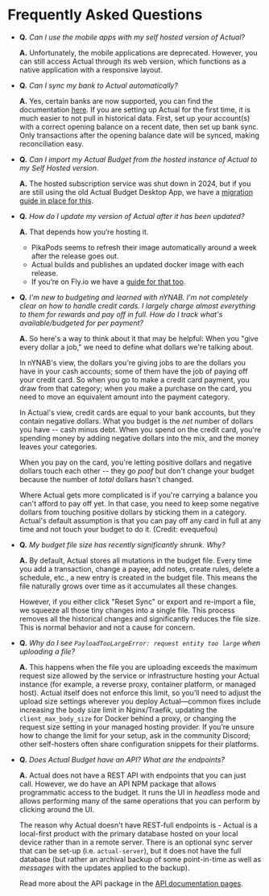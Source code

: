 # Frequently Asked Questions

- **Q.** _Can I use the mobile apps with my self hosted version of Actual?_

  **A.** Unfortunately, the mobile applications are deprecated. However, you can still access Actual through its web version, which functions as a native application with a responsive layout.

- **Q.** _Can I sync my bank to Actual automatically?_

  **A.** Yes, certain banks are now supported, you can find the documentation [here](./advanced/bank-sync.md). If you are setting up Actual for the first time,
  it is much easier to not pull in historical data. First, set up your account(s) with a correct opening balance on a recent date, then set up bank sync. Only
  transactions after the opening balance date will be synced, making reconciliation easy.


- **Q.** _Can I import my Actual Budget from the hosted instance of Actual to my Self Hosted version_.

  **A.** The hosted subscription service was shut down in 2024, but if you are still using the old Actual Budget Desktop App, we have a [migration guide in place for this](/docs/migration/#migration-from-the-old-actual-budget-desktop-app).

- **Q.** _How do I update my version of Actual after it has been updated?_

  **A.** That depends how you’re hosting it.

  - PikaPods seems to refresh their image automatically around a week after the release goes out.
  - Actual builds and publishes an updated docker image with each release.
  - If you’re on Fly.io we have a [guide for that too](./install/fly.md#updating-actual).

- **Q.** _I'm new to budgeting and learned with nYNAB. I'm not completely clear on how to handle credit
  cards. I largely charge almost everything to them for rewards and pay off in full. How do I track
  what's available/budgeted for per payment?_

  **A.** So here's a way to think about it that may be helpful: When you "give every dollar a job," we
  need to define what dollars we're talking about.

  In nYNAB's view, the dollars you're giving jobs to are the dollars you have in your cash accounts;
  some of them have the job of paying off your credit card. So when you go to make a credit card
  payment, you draw from that category; when you make a purchase on the card, you need to move an
  equivalent amount into the payment category.

  In Actual's view, credit cards are equal to your bank accounts, but they contain negative dollars.
  What you budget is the _net_ number of dollars you have -- cash minus debt. When you spend on the
  credit card, you're spending money by adding negative dollars into the mix, and the money leaves
  your categories.

  When you pay on the card, you're letting positive dollars and negative dollars touch each other --
  they go _poof_ but don't change your budget because the number of _total_ dollars hasn't changed.

  Where Actual gets more complicated is if you're carrying a balance you can't afford to pay off yet.
  In that case, you need to keep some negative dollars from touching positive dollars by sticking them
  in a category. Actual's default assumption is that you can pay off any card in full at any time and
  not touch your budget to do it. (Credit: evequefou)

- **Q.** _My budget file size has recently significantly shrunk. Why?_

  **A.** By default, Actual stores all mutations in the budget file. Every time you add a transaction, change a payee, add notes, create rules, delete a schedule, etc., a new entry is created in the budget file. This means the file naturally grows over time as it accumulates all these changes.

  However, if you either click "Reset Sync" or export and re-import a file, we squeeze all those tiny changes into a single file. This process removes all the historical changes and significantly reduces the file size. This is normal behavior and not a cause for concern.

- **Q.** _Why do I see `PayloadTooLargeError: request entity too large` when uploading a file?_

  **A.** This happens when the file you are uploading exceeds the maximum request size allowed by the service or infrastructure hosting your Actual instance (for example, a reverse proxy, container platform, or managed host). Actual itself does not enforce this limit, so you’ll need to adjust the upload size settings wherever you deploy Actual—common fixes include increasing the body size limit in Nginx/Traefik, updating the `client_max_body_size` for Docker behind a proxy, or changing the request size setting in your managed hosting provider. If you’re unsure how to change the limit for your setup, ask in the community Discord; other self-hosters often share configuration snippets for their platforms.

- **Q.** _Does Actual Budget have an API? What are the endpoints?_

  **A.** Actual does not have a REST API with endpoints that you can just call. However, we do have an API NPM package that allows programmatic access to the budget. It runs the UI in _headless_ mode and allows performing many of the same operations that you can perform by clicking around the UI.

  The reason why Actual doesn't have REST-full endpoints is - Actual is a local-first product with the primary database hosted on your local device rather than in a remote server. There is an optional sync server that can be set-up (i.e. `actual-server`), but it does not have the full database (but rather an archival backup of some point-in-time as well as _messages_ with the updates applied to the backup).

  Read more about the API package in the [API documentation pages](./api/index.md).
